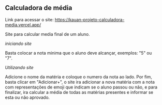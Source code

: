 ## Calculadora de média
Link para acessar o site: https://kauan-projeto-calculadora-media.vercel.app/

Site para calcular media final de um aluno.

*iniciando site*

Basta colocar a nota minima que o aluno deve alcançar, exemplos: "5" ou "7".

*Utilizando site*

Adicione o nome da matéria e coloque o numero da nota ao lado.
Por fim, basta clicar em "Adicionar+", o site ira adicionar a nova matéria com a nota com representações de emoji
que indicam se o aluno passou ou não, e para finalizar, ira calcular a média de todas as matérias presentes e informar
se esta ou não aprovado.
